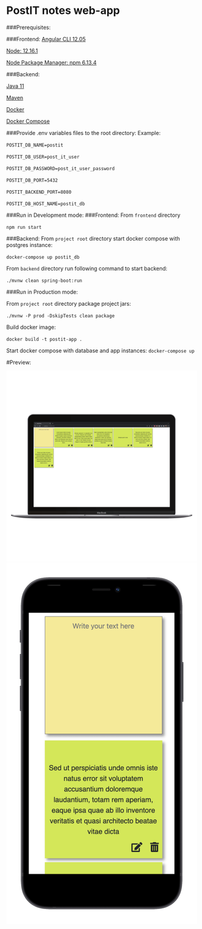 # PostIT notes web-app

###Prerequisites:

###Frontend:
[Angular CLI 12.05](https://angular.io/cli)

[Node: 12.16.1](https://nodejs.org/en/download/)

[Node Package Manager: npm 6.13.4](https://docs.npmjs.com/downloading-and-installing-node-js-and-npm)


###Backend:

[Java 11](https://www.oracle.com/java/technologies/downloads/)

[Maven](https://maven.apache.org/download.cgi)

[Docker](https://www.docker.com/products/personal)

[Docker Compose](https://docs.docker.com/compose/install/)

###Provide .env variables files to the root directory:
Example:

`POSTIT_DB_NAME=postit`

`POSTIT_DB_USER=post_it_user`

`POSTIT_DB_PASSWORD=post_it_user_password`

`POSTIT_DB_PORT=5432`

`POSTIT_BACKEND_PORT=8080`

`POSTIT_DB_HOST_NAME=postit_db`


###Run in Development mode:
###Frontend:
From `frontend` directory

`npm run start
`

###Backend:
From `project root` directory start docker compose with postgres instance:

`docker-compose up postit_db`

From `backend` directory run following command to start backend:

`./mvnw clean spring-boot:run
`

###Run in Production mode:

From `project root` directory package project jars:

`./mvnw -P prod -DskipTests clean package
`

Build docker image:


`docker build -t postit-app .
`

Start docker compose with database and app instances:
`docker-compose up`

#Preview:

![Alt text](docs/web-preview.png)
![Alt text](docs/phone-preview.png)
